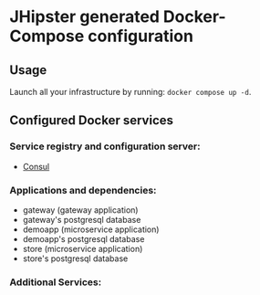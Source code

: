 # JHipster generated Docker-Compose configuration

## Usage

Launch all your infrastructure by running: `docker compose up -d`.

## Configured Docker services

### Service registry and configuration server:

- [Consul](http://localhost:8500)

### Applications and dependencies:

- gateway (gateway application)
- gateway's postgresql database
- demoapp (microservice application)
- demoapp's postgresql database
- store (microservice application)
- store's postgresql database

### Additional Services:
